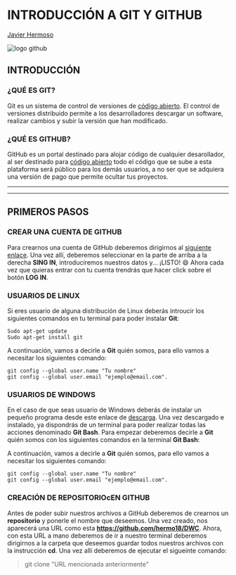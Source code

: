 # INTRODUCCIÓN A GIT Y GITHUB
[Javier Hermoso](https://github.com/hermo18)

![logo github](https://blog.desafiolatam.com/wp-content/uploads/2016/05/git-github-logo.jpg "logos de git y github")

## INTRODUCCIÓN

### ¿QUÉ ES GIT?

Git es un sistema de control de versiones de [código abierto]. El control de versiones distribuido permite a los desarrolladores descargar un software, realizar cambios y subir la versión que han modificado.

### ¿QUÉ ES GITHUB?

GitHub es un portal destinado para alojar código de cualquier desarollador, al ser destinado para [código abierto] todo el código que se sube a esta plataforma será público para los demás usuarios, a no ser que se adquiera una versión de pago que permite ocultar tus proyectos.

****************
****************

## PRIMEROS PASOS

### CREAR UNA CUENTA DE GITHUB

Para crearnos una cuenta de GitHub deberemos dirigirnos al [siguiente enlace](https://github.com/). Una vez allí, deberemos seleccionar en la parte de arriba a la derecha **SING IN**, introduciremos nuestros datos y... ¡LISTO! :smile: Ahora cada vez que quieras entrar con tu cuenta trendrás que hacer click sobre el botón **LOG IN**.

### USUARIOS DE LINUX

Si eres usuario de alguna distribución de Linux deberás introucir los siguientes comandos en tu terminal para poder instalar **Git**:

```
Sudo apt-get update
Sudo apt-get install git
```
A continuación, vamos a decirle a **Git** quién somos, para ello vamos a necesitar los siguientes comando:

```
git config --global user.name "Tu nombre"
git config --global user.email "ejemplo@email.com".
```

### USUARIOS DE WINDOWS

En el caso de que seas usuario de Windows deberás de instalar un pequeño programa desde este enlace de [descarga](https://github.com/git-for-windows/git/releases/download/v2.33.0.windows.2/Git-2.33.0.2-64-bit.exe). Una vez descargado e instalado, ya dispondrás de un terminal para poder realizar todas las acciones denominado **Git Bash**. Para empezar deberemos decirle a **Git** quién somos con los siguientes comandos en la terminal **Git Bash**:

A continuación, vamos a decirle a **Git** quién somos, para ello vamos a necesitar los siguientes comando:

```
git config --global user.name "Tu nombre"
git config --global user.email "ejemplo@email.com".
```
### CREACIÓN DE REPOSITORIOcEN GITHUB

Antes de poder subir nuestros archivos a GitHub deberemos de crearnos un **repositorio** y ponerle el nombre que deseemos. Una vez creado, nos aparecerá una URL como esta  **https://github.com/hermo18/DWC**.
Ahora, con esta URL a mano deberemos de ir a nuestro terminal deberemos dirigirnos a la carpeta que deseemos guardar todos nuestros archivos con la instrucción **cd**. Una vez allí deberemos de ejecutar el sigueinte comando:
>git clone "URL mencionada anteriormente"






[código abierto]: https://es.wikipedia.org/wiki/C%C3%B3digo_abierto

